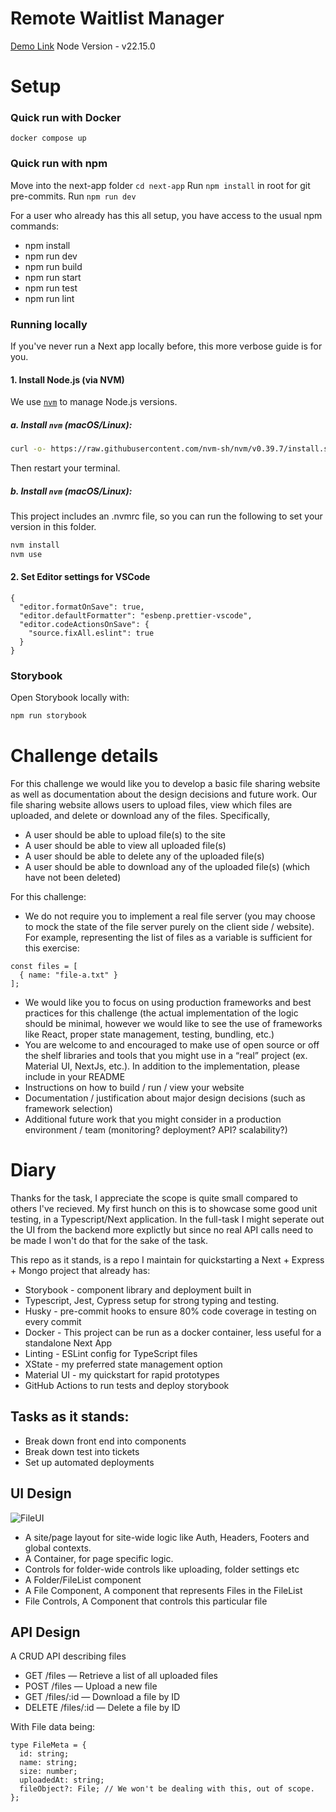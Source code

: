 # Remote Waitlist Manager

[Demo Link](https://woven-takehome.vercel.app/)
Node Version - v22.15.0

# Setup

### Quick run with Docker

```
docker compose up
```

### Quick run with npm

Move into the next-app folder `cd next-app`
Run `npm install` in root for git pre-commits.
Run `npm run dev`

For a user who already has this all setup, you have access to the usual npm commands:

- npm install
- npm run dev
- npm run build
- npm run start
- npm run test
- npm run lint

### Running locally

If you've never run a Next app locally before, this more verbose guide is for you.

#### 1. Install Node.js (via NVM)

We use [`nvm`](https://github.com/nvm-sh/nvm) to manage Node.js versions.

##### a. Install `nvm` (macOS/Linux):

```bash
curl -o- https://raw.githubusercontent.com/nvm-sh/nvm/v0.39.7/install.sh | bash
```

Then restart your terminal.

##### b. Install `nvm` (macOS/Linux):

This project includes an .nvmrc file, so you can run the following to set your version in this folder.

```bash
nvm install
nvm use
```

#### 2. Set Editor settings for VSCode

```
{
  "editor.formatOnSave": true,
  "editor.defaultFormatter": "esbenp.prettier-vscode",
  "editor.codeActionsOnSave": {
    "source.fixAll.eslint": true
  }
}
```

### Storybook

Open Storybook locally with:

```bash
npm run storybook
```

# Challenge details

For this challenge we would like you to develop a basic file sharing website as well as
documentation about the design decisions and future work.
Our file sharing website allows users to upload files, view which files are uploaded, and
delete or download any of the files. Specifically,

- A user should be able to upload file(s) to the site
- A user should be able to view all uploaded file(s)
- A user should be able to delete any of the uploaded file(s)
- A user should be able to download any of the uploaded file(s) (which have not been
  deleted)

For this challenge:

- We do not require you to implement a real file server (you may choose to mock the
  state of the file server purely on the client side / website). For example, representing
  the list of files as a variable is sufficient for this exercise:

```
const files = [
  { name: "file-a.txt" }
];
```

- We would like you to focus on using production frameworks and best practices for
  this challenge (the actual implementation of the logic should be minimal, however
  we would like to see the use of frameworks like React, proper state management,
  testing, bundling, etc.)
- You are welcome to and encouraged to make use of open source or off the shelf
  libraries and tools that you might use in a “real” project (ex. Material UI, NextJs, etc.).
  In addition to the implementation, please include in your README
- Instructions on how to build / run / view your website
- Documentation / justification about major design decisions (such as framework
  selection)
- Additional future work that you might consider in a production environment / team
  (monitoring? deployment? API? scalability?)

# Diary

Thanks for the task, I appreciate the scope is quite small compared to others I've recieved. My first hunch on this is to showcase some good unit testing, in a Typescript/Next application. In the full-task I might seperate out the UI from the backend more explictly but since no real API calls need to be made I won't do that for the sake of the task.

This repo as it stands, is a repo I maintain for quickstarting a Next + Express + Mongo project that already has:

- Storybook - component library and deployment built in
- Typescript, Jest, Cypress setup for strong typing and testing.
- Husky - pre-commit hooks to ensure 80% code coverage in testing on every commit
- Docker - This project can be run as a docker container, less useful for a standalone Next App
- Linting - ESLint config for TypeScript files
- XState - my preferred state management option
- Material UI - my quickstart for rapid prototypes
- GitHub Actions to run tests and deploy storybook

## Tasks as it stands:

- Break down front end into components
- Break down test into tickets
- Set up automated deployments

## UI Design

![FileUI](https://github.com/user-attachments/assets/ecbaa2aa-acf2-4be8-906e-67114c741de5)

- A site/page layout for site-wide logic like Auth, Headers, Footers and global contexts.
- A Container, for page specific logic.
- Controls for folder-wide controls like uploading, folder settings etc
- A Folder/FileList component
- A File Component, A component that represents Files in the FileList
- File Controls, A Component that controls this particular file

## API Design

A CRUD API describing files

- GET /files — Retrieve a list of all uploaded files
- POST /files — Upload a new file
- GET /files/:id — Download a file by ID
- DELETE /files/:id — Delete a file by ID

With File data being:

```
type FileMeta = {
  id: string;
  name: string;
  size: number;
  uploadedAt: string;
  fileObject?: File; // We won't be dealing with this, out of scope.
};
```
